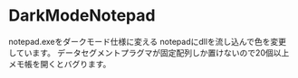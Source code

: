 # DarkModeNotepad
notepad.exeをダークモード仕様に変える
notepadにdllを流し込んで色を変更しています。
データセグメントプラグマが固定配列しか置けないので20個以上メモ帳を開くとバグります。

